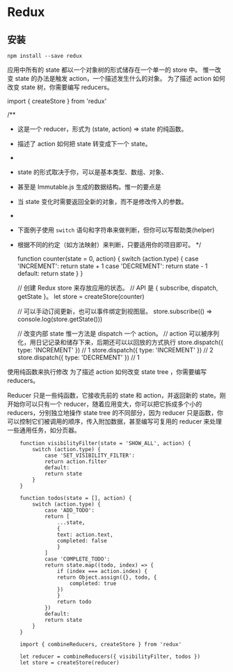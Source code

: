 <!--
 * @Author: your name
 * @Date: 2020-12-15 15:39:06
 * @LastEditTime: 2020-12-30 11:36:40
 * @LastEditors: Please set LastEditors
 * @Description: In User Settings Edit
 * @FilePath: \learn\react-learn\redux笔记.md
-->
# Redux

## 安装

    npm install --save redux

应用中所有的 state 都以一个对象树的形式储存在一个单一的 store 中。 惟一改变 state 的办法是触发 action，一个描述发生什么的对象。 为了描述 action 如何改变 state 树，你需要编写 reducers。

import { createStore } from 'redux'

/**
 * 这是一个 reducer，形式为 (state, action) => state 的纯函数。
 * 描述了 action 如何把 state 转变成下一个 state。
 *
 * state 的形式取决于你，可以是基本类型、数组、对象、
 * 甚至是 Immutable.js 生成的数据结构。惟一的要点是
 * 当 state 变化时需要返回全新的对象，而不是修改传入的参数。
 *
 * 下面例子使用 `switch` 语句和字符串来做判断，但你可以写帮助类(helper)
 * 根据不同的约定（如方法映射）来判断，只要适用你的项目即可。
 */


    function counter(state = 0, action) {
        switch (action.type) {
            case 'INCREMENT':
            return state + 1
            case 'DECREMENT':
            return state - 1
            default:
            return state
        }
    }

    // 创建 Redux store 来存放应用的状态。
    // API 是 { subscribe, dispatch, getState }。
    let store = createStore(counter)

    // 可以手动订阅更新，也可以事件绑定到视图层。
    store.subscribe(() => console.log(store.getState()))

    // 改变内部 state 惟一方法是 dispatch 一个 action。
    // action 可以被序列化，用日记记录和储存下来，后期还可以以回放的方式执行
    store.dispatch({ type: 'INCREMENT' })
    // 1
    store.dispatch({ type: 'INCREMENT' })
    // 2
    store.dispatch({ type: 'DECREMENT' })
    // 1

使用纯函数来执行修改
为了描述 action 如何改变 state tree ，你需要编写 reducers。

Reducer 只是一些纯函数，它接收先前的 state 和 action，并返回新的 state。刚开始你可以只有一个 reducer，随着应用变大，你可以把它拆成多个小的 reducers，分别独立地操作 state tree 的不同部分，因为 reducer 只是函数，你可以控制它们被调用的顺序，传入附加数据，甚至编写可复用的 reducer 来处理一些通用任务，如分页器。



        function visibilityFilter(state = 'SHOW_ALL', action) {
            switch (action.type) {
                case 'SET_VISIBILITY_FILTER':
                return action.filter
                default:
                return state
            }
        }

        function todos(state = [], action) {
            switch (action.type) {
                case 'ADD_TODO':
                return [
                    ...state,
                    {
                    text: action.text,
                    completed: false
                    }
                ]
                case 'COMPLETE_TODO':
                return state.map((todo, index) => {
                    if (index === action.index) {
                    return Object.assign({}, todo, {
                        completed: true
                    })
                    }
                    return todo
                })
                default:
                return state
            }
        }

        import { combineReducers, createStore } from 'redux'
        
        let reducer = combineReducers({ visibilityFilter, todos })
        let store = createStore(reducer)